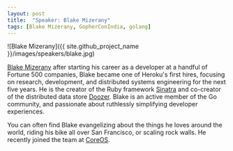 ```yaml
---
layout: post
title:  "Speaker: Blake Mizerany"
tags: [Blake Mizerany, GopherConIndia, golang]
---
```


![Blake Mizerany]({{ site.github_project_name }}/images/speakers/blake.jpg)

[Blake Mizerany](https://twitter.com/bmizerany) after starting his career as a developer at a handful of Fortune 500 companies, Blake became one of Heroku's first hires, focusing on research, development, and distributed systems engineering for the next five years. He is the creator of the Ruby framework [Sinatra](http://www.sinatrarb.com/) and co-creator of the distributed data store [Doozer](https://github.com/ha/doozer). Blake is an active member of the Go community, and passionate about ruthlessly simplifying developer experiences.

You can often find Blake evangelizing about the things he loves around the world, riding his bike all over San Francisco, or scaling rock walls. He recently joined the team at [CoreOS](https://twitter.com/coreoslinux).

